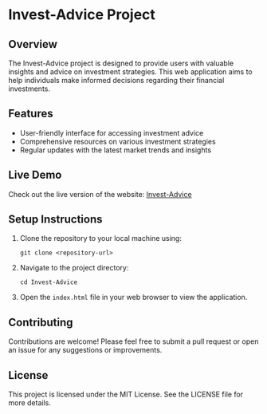 # Invest-Advice Project

## Overview
The Invest-Advice project is designed to provide users with valuable insights and advice on investment strategies. This web application aims to help individuals make informed decisions regarding their financial investments.

## Features
- User-friendly interface for accessing investment advice
- Comprehensive resources on various investment strategies
- Regular updates with the latest market trends and insights

## Live Demo
Check out the live version of the website: [Invest-Advice](https://marioschoch.github.io/AI-Project)

## Setup Instructions
1. Clone the repository to your local machine using:
   ```
   git clone <repository-url>
   ```
2. Navigate to the project directory:
   ```
   cd Invest-Advice
   ```
3. Open the `index.html` file in your web browser to view the application.

## Contributing
Contributions are welcome! Please feel free to submit a pull request or open an issue for any suggestions or improvements.

## License
This project is licensed under the MIT License. See the LICENSE file for more details.
